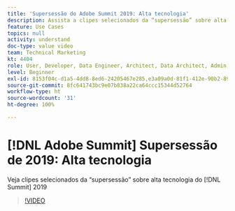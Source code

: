 ```yaml
---
title: 'Supersessão do Adobe Summit 2019: Alta tecnologia'
description: Assista a clipes selecionados da “supersessão” sobre alta tecnologia do Summit 2019
feature: Use Cases
topics: null
activity: understand
doc-type: value video
team: Technical Marketing
kt: 4404
role: User, Developer, Data Engineer, Architect, Data Architect, Admin, Leader
level: Beginner
exl-id: 8153f04c-d1a5-4dd8-8ed6-24205467e285,e3a09a0d-81f1-412e-90b2-89161f8dd9e3
source-git-commit: 8fc641743bc9e07b838a22ca64ccc15344d52764
workflow-type: ht
source-wordcount: '31'
ht-degree: 100%

---
```


# [!DNL Adobe Summit] Supersessão de 2019: Alta tecnologia

Veja clipes selecionados da “supersessão” sobre alta tecnologia do [!DNL Summit] 2019

>[!VIDEO](https://video.tv.adobe.com/v/30548/?quality=12&learn=on)
